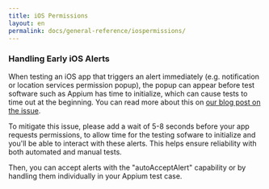```yaml
---
title: iOS Permissions
layout: en
permalink: docs/general-reference/iospermissions/
---
```


<h3>Handling Early iOS Alerts</h3>

<p>When testing an iOS app that triggers an alert immediately (e.g. notification or location services permission popup), the popup can appear before test software such as Appium has time to initialize, which can cause tests to time out at the beginning. You can read more about this on <a href="https://testobject.com/?p=8580">our blog post on the issue</a>.</p>

<p>To mitigate this issue, please add a wait of 5-8 seconds before your app requests permissions, to allow time for the testing sofware to initialize and you'll be able to interact with these alerts. This helps ensure reliability with both automated and manual tests.</p>

<p>Then, you can accept alerts with the "autoAcceptAlert" capability or by handling them individually in your Appium test case.</p>
